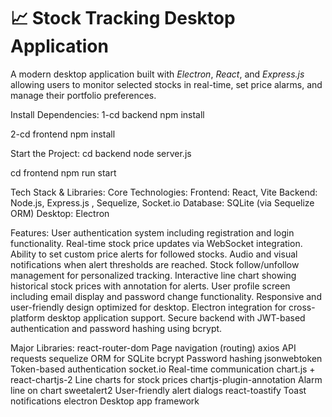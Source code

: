 # 📈 Stock Tracking Desktop Application

A modern desktop application built with *Electron*, *React*, and *Express.js* allowing users to monitor selected stocks in real-time, set price alarms, and manage their portfolio preferences.

Install Dependencies:
1-cd backend                   npm install

2-cd frontend                  npm install

Start the Project:
cd backend            node server.js

cd frontend           npm run start

Tech Stack & Libraries:
Core Technologies:
Frontend: React, Vite
Backend: Node.js, Express.js , Sequelize, Socket.io 
Database: SQLite (via Sequelize ORM)
Desktop: Electron

Features:
User authentication system including registration and login functionality.
Real-time stock price updates via WebSocket integration.
Ability to set custom price alerts for followed stocks.
Audio and visual notifications when alert thresholds are reached.
Stock follow/unfollow management for personalized tracking.
Interactive line chart showing historical stock prices with annotation for alerts.
User profile screen including email display and password change functionality.
Responsive and user-friendly design optimized for desktop.
Electron integration for cross-platform desktop application support.
Secure backend with JWT-based authentication and password hashing using bcrypt.


Major Libraries:
react-router-dom	Page navigation (routing)
axios API requests
sequelize	ORM for SQLite
bcrypt	Password hashing
jsonwebtoken	Token-based authentication
socket.io	Real-time communication
chart.js + react-chartjs-2	Line charts for stock prices
chartjs-plugin-annotation	Alarm line on chart
sweetalert2	User-friendly alert dialogs
react-toastify	Toast notifications
electron	Desktop app framework



